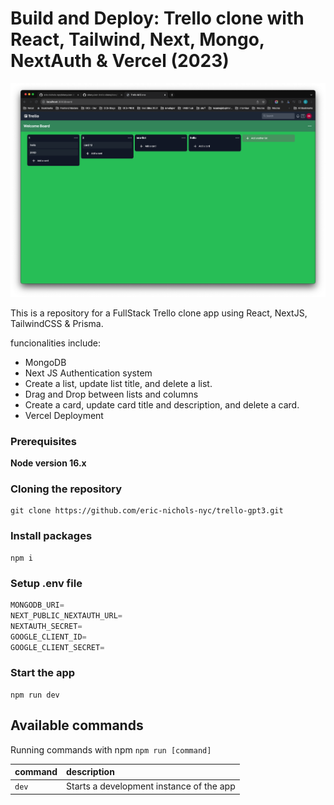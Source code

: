 # Build and Deploy: Trello clone with React, Tailwind, Next, Mongo, NextAuth & Vercel (2023)

![Fullstack Trello Clone](/docs/images/board.png)


This is a repository for a FullStack Trello clone app using React, NextJS, TailwindCSS & Prisma.

funcionalities include:

- MongoDB
- Next JS Authentication system
- Create a list, update list title, and delete a list.
- Drag and Drop between lists and columns
- Create a card, update card title and description, and delete a card.
- Vercel Deployment

### Prerequisites

**Node version 16.x**

### Cloning the repository

```shell
git clone https://github.com/eric-nichols-nyc/trello-gpt3.git
```

### Install packages

```shell
npm i
```

### Setup .env file


```js
MONGODB_URI=
NEXT_PUBLIC_NEXTAUTH_URL=
NEXTAUTH_SECRET=
GOOGLE_CLIENT_ID=
GOOGLE_CLIENT_SECRET=
```

### Start the app

```shell
npm run dev
```

## Available commands

Running commands with npm `npm run [command]`

| command         | description                              |
| :-------------- | :--------------------------------------- |
| `dev`           | Starts a development instance of the app |

